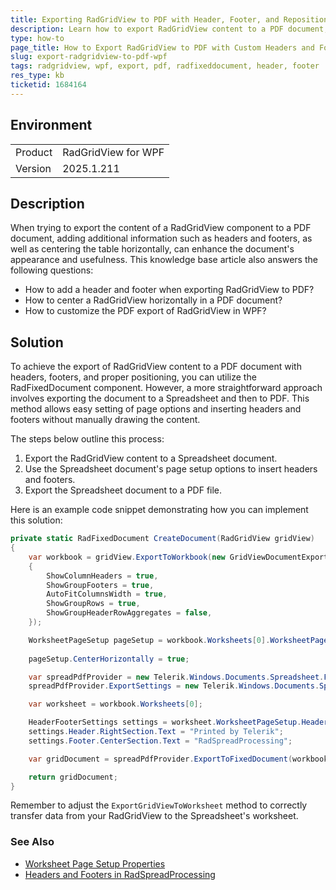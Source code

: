 ```yaml
---
title: Exporting RadGridView to PDF with Header, Footer, and Repositioning
description: Learn how to export RadGridView content to a PDF document, including adding headers, footers, and centering the grid horizontally using RadFixedDocument.
type: how-to
page_title: How to Export RadGridView to PDF with Custom Headers and Footers in WPF
slug: export-radgridview-to-pdf-wpf
tags: radgridview, wpf, export, pdf, radfixeddocument, header, footer
res_type: kb
ticketid: 1684164
---
```


## Environment

<table>
<tbody>
<tr>
<td>Product</td>
<td>RadGridView for WPF</td>
</tr>
<tr>
<td>Version</td>
<td>2025.1.211</td>
</tr>
</tbody>
</table>

## Description

When trying to export the content of a RadGridView component to a PDF document, adding additional information such as headers and footers, as well as centering the table horizontally, can enhance the document's appearance and usefulness. This knowledge base article also answers the following questions:
- How to add a header and footer when exporting RadGridView to PDF?
- How to center a RadGridView horizontally in a PDF document?
- How to customize the PDF export of RadGridView in WPF?

## Solution

To achieve the export of RadGridView content to a PDF document with headers, footers, and proper positioning, you can utilize the RadFixedDocument component. However, a more straightforward approach involves exporting the document to a Spreadsheet and then to PDF. This method allows easy setting of page options and inserting headers and footers without manually drawing the content.

The steps below outline this process:

1. Export the RadGridView content to a Spreadsheet document.
2. Use the Spreadsheet document's page setup options to insert headers and footers.
3. Export the Spreadsheet document to a PDF file.

Here is an example code snippet demonstrating how you can implement this solution:

```csharp
private static RadFixedDocument CreateDocument(RadGridView gridView)
{ 
    var workbook = gridView.ExportToWorkbook(new GridViewDocumentExportOptions
    {
        ShowColumnHeaders = true,
        ShowGroupFooters = true,
        AutoFitColumnsWidth = true,
        ShowGroupRows = true,
        ShowGroupHeaderRowAggregates = false,
    });

    WorksheetPageSetup pageSetup = workbook.Worksheets[0].WorksheetPageSetup;
     
    pageSetup.CenterHorizontally = true; 

    var spreadPdfProvider = new Telerik.Windows.Documents.Spreadsheet.FormatProviders.Pdf.PdfFormatProvider();
    spreadPdfProvider.ExportSettings = new Telerik.Windows.Documents.Spreadsheet.FormatProviders.Pdf.Export.PdfExportSettings(ExportWhat.EntireWorkbook, false);

    var worksheet = workbook.Worksheets[0];

    HeaderFooterSettings settings = worksheet.WorksheetPageSetup.HeaderFooterSettings;
    settings.Header.RightSection.Text = "Printed by Telerik";
    settings.Footer.CenterSection.Text = "RadSpreadProcessing";

    var gridDocument = spreadPdfProvider.ExportToFixedDocument(workbook, null);

    return gridDocument;
}

```

Remember to adjust the `ExportGridViewToWorksheet` method to correctly transfer data from your RadGridView to the Spreadsheet's worksheet.

### See Also

- [Worksheet Page Setup Properties](https://docs.telerik.com/devtools/document-processing/libraries/radspreadprocessing/features/worksheetpagesetup#worksheetpagesetup-properties)
- [Headers and Footers in RadSpreadProcessing](https://docs.telerik.com/devtools/document-processing/libraries/radspreadprocessing/features/headers-and-footers)